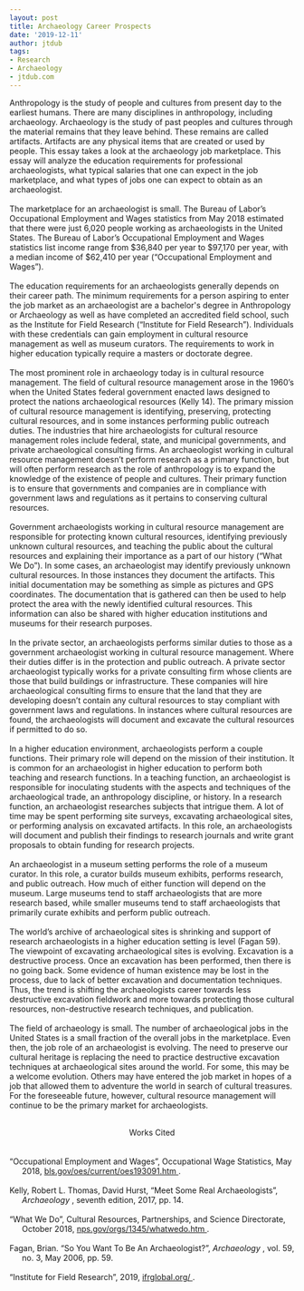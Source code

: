 ```yaml
---
layout: post
title: Archaeology Career Prospects
date: '2019-12-11'
author: jtdub
tags:
- Research
- Archaeology
- jtdub.com
---
```


Anthropology is the study of people and cultures from present day to the earliest humans. There are many disciplines in anthropology, including archaeology. Archaeology is the study of past peoples and cultures through the material remains that they leave behind. These remains are called artifacts. Artifacts are any physical items that are created or used by people. This essay takes a look at the archaeology job marketplace. This essay will analyze the education requirements for professional archaeologists, what typical salaries that one can expect in the job marketplace, and what types of jobs one can expect to obtain as an archaeologist.
<br/>
<br/>
The marketplace for an archaeologist is small. The Bureau of Labor’s Occupational Employment and Wages statistics from May 2018 estimated that there were just 6,020 people working as archaeologists in the United States. The Bureau of Labor’s Occupational Employment and Wages statistics list income range from $36,840 per year to $97,170 per year, with a median income of $62,410 per year (“Occupational Employment and Wages”).
<br/>
<br/>
The education requirements for an archaeologists generally depends on their career path. The minimum requirements for a person aspiring to enter the job market as an archaeologist are a bachelor's degree in Anthropology or Archaeology as well as have completed an accredited field school, such as the Institute for Field Research (“Institute for Field Research”). Individuals with these credentials can gain employment in cultural resource management as well as museum curators. The requirements to work in higher education typically require a masters or doctorate degree.
<br/>
<br/>
The most prominent role in archaeology today is in cultural resource management. The field of cultural resource management arose in the 1960’s when the United States federal government enacted laws designed to protect the nations archaeological resources (Kelly 14). The primary mission of cultural resource management is identifying, preserving, protecting cultural resources, and in some instances performing public outreach duties. The industries that hire archaeologists for cultural resource management roles include federal, state, and municipal governments, and private archaeological consulting firms. An archaeologist working in cultural resource management doesn’t perform research as a primary function, but will often perform research as the role of anthropology is to expand the knowledge of the existence of people and cultures. Their primary function is to ensure that governments and companies are in compliance with government laws and regulations as it pertains to conserving cultural resources.
<br/>
<br/>
Government archaeologists working in cultural resource management are responsible for protecting known cultural resources, identifying previously unknown cultural resources, and teaching the public about the cultural resources and explaining their importance as a part of our history (“What We Do”). In some cases, an archaeologist may identify previously unknown cultural resources. In those instances they document the artifacts. This initial documentation may be something as simple as pictures and GPS coordinates. The documentation that is gathered can then be used to help protect the area with the newly identified cultural resources. This information can also be shared with higher education institutions and museums for their research purposes.
<br/>
<br/>
In the private sector, an archaeologists performs similar duties to those as a government archaeologist working in cultural resource management. Where their duties differ is in the protection and public outreach. A private sector archaeologist typically works for a private consulting firm whose clients are those that build buildings or infrastructure. These companies will hire archaeological consulting firms to ensure that the land that they are developing doesn’t contain any cultural resources to stay compliant with government laws and regulations. In instances where cultural resources are found, the archaeologists will document and excavate the cultural resources if permitted to do so.
<br/>
<br/>
In a higher education environment, archaeologists perform a couple functions. Their primary role will depend on the mission of their institution. It is common for an archaeologist in higher education to perform both teaching and research functions. In a teaching function, an archaeologist is responsible for inoculating students with the aspects and techniques of the archaeological trade, an anthropology discipline, or history. In a research function, an archaeologist researches subjects that intrigue them. A lot of time may be spent performing site surveys, excavating archaeological sites, or performing analysis on excavated artifacts. In this role, an archaeologists will document and publish their findings to research journals and write grant proposals to obtain funding for research projects.
<br/>
<br/>
An archaeologist in a museum setting performs the role of a museum curator. In this role, a curator builds museum exhibits, performs research, and public outreach. How much of either function will depend on the museum. Large museums tend to staff archaeologists that are more research based, while smaller museums tend to staff archaeologists that primarily curate exhibits and perform public outreach.
<br/>
<br/>
The world’s archive of archaeological sites is shrinking and support of research archaeologists in a higher education setting is level (Fagan 59). The viewpoint of excavating archaeological sites is evolving. Excavation is a destructive process. Once an excavation has been performed, then there is no going back. Some evidence of human existence may be lost in the process, due to lack of better excavation and documentation techniques. Thus, the trend is shifting the archaeologists career towards less destructive excavation fieldwork and more towards protecting those cultural resources, non-destructive research techniques, and publication.
<br/>
<br/>
The field of archaeology is small. The number of archaeological jobs in the United States is a small fraction of the overall jobs in the marketplace. Even then, the job role of an archaeologist is evolving. The need to preserve our cultural heritage is replacing the need to practice destructive excavation techniques at archaeological sites around the world. For some, this may be a welcome evolution. Others may have entered the job market in hopes of a job that allowed them to adventure the world in search of cultural treasures. For the foreseeable future, however, cultural resource management will continue to be the primary market for archaeologists.
<br/>
<br/>
<div style="text-align: center;">
 Works Cited
</div>
<br/>
<br/>
<div style="padding-left: 22px; text-indent: -22px;">
 “Occupational Employment and Wages”, Occupational Wage Statistics, May 2018,
 <a href="http://bls.gov/oes/current/oes193091.htm">
  bls.gov/oes/current/oes193091.htm
 </a>
 .
 <br/>
 <br/>
</div>
<div style="padding-left: 22px; text-indent: -22px;">
 Kelly, Robert L. Thomas, David Hurst, “Meet Some Real Archaeologists”,
 <i>
  Archaeology
 </i>
 , seventh edition, 2017, pp. 14.
 <br/>
 <br/>
</div>
<div style="padding-left: 22px; text-indent: -22px;">
 “What We Do”, Cultural Resources, Partnerships, and Science Directorate, October 2018,
 <a href="http://nps.gov/orgs/1345/whatwedo.htm">
  nps.gov/orgs/1345/whatwedo.htm
 </a>
 .
 <br/>
 <br/>
</div>
<div style="padding-left: 22px; text-indent: -22px;">
 Fagan, Brian. “So You Want To Be An Archaeologist?”,
 <i>
  Archaeology
 </i>
 , vol. 59, no. 3, May 2006, pp. 59.
 <br/>
 <br/>
</div>
<div style="padding-left: 22px; text-indent: -22px;">
 “Institute for Field Research”, 2019,
 <a href="http://ifrglobal.org/">
  ifrglobal.org/
 </a>
 .
</div>